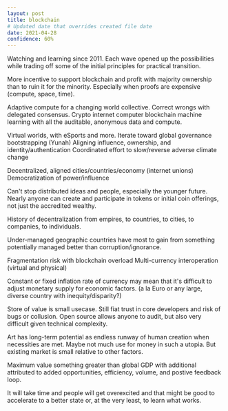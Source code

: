 ```yaml
---
layout: post
title: blockchain
# Updated date that overrides created file date
date: 2021-04-28
confidence: 60%
---
```


Watching and learning since 2011.
Each wave opened up the possibilities
while trading off some of the initial principles
for practical transition.

More incentive to support blockchain and profit
with majority ownership
than to ruin it for the minority. 
Especially when proofs are expensive (compute, space, time).

Adaptive compute for a changing world collective. 
Correct wrongs with delegated consensus. 
Crypto internet computer
blockchain machine learning with all the auditable, anonymous data and compute.

Virtual worlds, with eSports and more.
Iterate toward global governance bootstrapping (Yunah)
Aligning influence, ownership, and identity/authentication
Coordinated effort to slow/reverse adverse climate change

Decentralized, aligned cities/countries/economy (internet unions)
Democratization of power/influence

Can't stop distributed ideas and people,
especially the younger future.
Nearly anyone can create and participate in tokens or initial coin offerings,
not just the accredited wealthy. 

History of decentralization
from empires, 
to countries,
to cities,
to companies,
to individuals.

Under-managed geographic countries have most to gain
from something potentially managed better than corruption/ignorance.

Fragmentation risk with blockchain overload
Multi-currency interoperation (virtual and physical)

Constant or fixed inflation rate of currency 
may mean that it's difficult to adjust monetary supply 
for economic factors. 
(a la Euro or any large, diverse country with inequity/disparity?)

Store of value is small usecase. 
Still fiat trust in core developers and risk of bugs or collusion. 
Open source allows anyone to audit, but also very difficult given technical complexity. 

Art has long-term potential 
as endless runway of human creation when necessities are met.
Maybe not much use for money in such a utopia. 
But existing market is small relative to other factors. 

Maximum value something greater than global GDP
with additional attributed to 
added opportunities, 
efficiency, 
volume, 
and postive feedback loop.

It will take time and people will get overexcited
and that might be good to accelerate to a better state
or, 
at the very least,
to learn what works.
